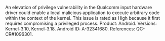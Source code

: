 An elevation of privilege vulnerability in the Qualcomm input hardware driver could enable a local malicious application to execute arbitrary code within the context of the kernel. This issue is rated as High because it first requires compromising a privileged process. Product: Android. Versions: Kernel-3.10, Kernel-3.18. Android ID: A-32341680. References: QC-CR#1096301.